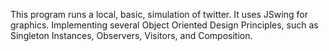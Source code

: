 This program runs a local, basic, simulation of twitter. It uses JSwing for graphics. Implementing several Object Oriented Design Principles, such as Singleton Instances, Observers, Visitors, and Composition. 
